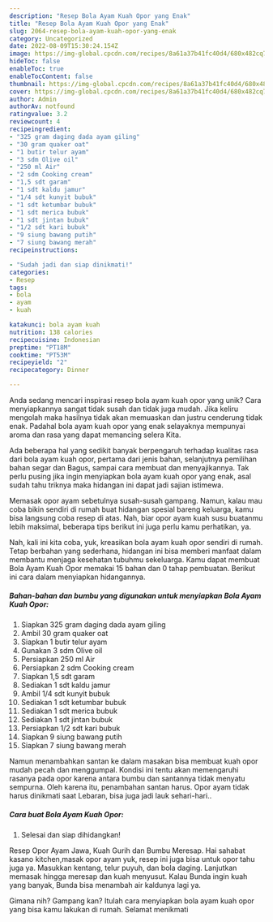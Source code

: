 ```yaml
---
description: "Resep Bola Ayam Kuah Opor yang Enak"
title: "Resep Bola Ayam Kuah Opor yang Enak"
slug: 2064-resep-bola-ayam-kuah-opor-yang-enak
category: Uncategorized
date: 2022-08-09T15:30:24.154Z
image: https://img-global.cpcdn.com/recipes/8a61a37b41fc40d4/680x482cq70/bola-ayam-kuah-opor-foto-resep-utama.jpg
hideToc: false
enableToc: true
enableTocContent: false
thumbnail: https://img-global.cpcdn.com/recipes/8a61a37b41fc40d4/680x482cq70/bola-ayam-kuah-opor-foto-resep-utama.jpg
cover: https://img-global.cpcdn.com/recipes/8a61a37b41fc40d4/680x482cq70/bola-ayam-kuah-opor-foto-resep-utama.jpg
author: Admin
authorAv: notfound
ratingvalue: 3.2
reviewcount: 4
recipeingredient:
- "325 gram daging dada ayam giling"
- "30 gram quaker oat"
- "1 butir telur ayam"
- "3 sdm Olive oil"
- "250 ml Air"
- "2 sdm Cooking cream"
- "1,5 sdt garam"
- "1 sdt kaldu jamur"
- "1/4 sdt kunyit bubuk"
- "1 sdt ketumbar bubuk"
- "1 sdt merica bubuk"
- "1 sdt jintan bubuk"
- "1/2 sdt kari bubuk"
- "9 siung bawang putih"
- "7 siung bawang merah"
recipeinstructions:

- "Sudah jadi dan siap dinikmati!"
categories:
- Resep
tags:
- bola
- ayam
- kuah

katakunci: bola ayam kuah 
nutrition: 138 calories
recipecuisine: Indonesian
preptime: "PT18M"
cooktime: "PT53M"
recipeyield: "2"
recipecategory: Dinner

---
```





Anda sedang mencari inspirasi resep bola ayam kuah opor yang unik? Cara menyiapkannya sangat tidak susah dan tidak juga mudah. Jika keliru mengolah maka hasilnya tidak akan memuaskan dan justru cenderung tidak enak. Padahal bola ayam kuah opor yang enak selayaknya mempunyai aroma dan rasa yang dapat memancing selera Kita.





Ada beberapa hal yang sedikit banyak berpengaruh terhadap kualitas rasa dari bola ayam kuah opor, pertama dari jenis bahan, selanjutnya pemilihan bahan segar dan Bagus, sampai cara membuat dan menyajikannya. Tak perlu pusing jika ingin menyiapkan bola ayam kuah opor yang enak,      asal sudah tahu triknya maka hidangan ini dapat jadi sajian istimewa.














Memasak opor ayam sebetulnya susah-susah gampang. Namun, kalau mau coba bikin sendiri di rumah buat hidangan spesial bareng keluarga, kamu bisa langsung coba resep di atas. Nah, biar opor ayam kuah susu buatanmu lebih maksimal, beberapa tips berikut ini juga perlu kamu perhatikan, ya.






Nah, kali ini kita coba, yuk, kreasikan bola ayam kuah opor sendiri di rumah. Tetap berbahan yang sederhana, hidangan ini bisa memberi manfaat dalam membantu menjaga kesehatan tubuhmu sekeluarga. Kamu dapat membuat Bola Ayam Kuah Opor memakai 15 bahan dan 0 tahap pembuatan. Berikut ini cara dalam menyiapkan hidangannya.

<!--inarticleads1-->

##### Bahan-bahan dan bumbu yang digunakan untuk menyiapkan Bola Ayam Kuah Opor:

1. Siapkan 325 gram daging dada ayam giling
1. Ambil 30 gram quaker oat
1. Siapkan 1 butir telur ayam
1. Gunakan 3 sdm Olive oil
1. Persiapkan 250 ml Air
1. Persiapkan 2 sdm Cooking cream
1. Siapkan 1,5 sdt garam
1. Sediakan 1 sdt kaldu jamur
1. Ambil 1/4 sdt kunyit bubuk
1. Sediakan 1 sdt ketumbar bubuk
1. Sediakan 1 sdt merica bubuk
1. Sediakan 1 sdt jintan bubuk
1. Persiapkan 1/2 sdt kari bubuk
1. Siapkan 9 siung bawang putih
1. Siapkan 7 siung bawang merah


Namun menambahkan santan ke dalam masakan bisa membuat kuah opor mudah pecah dan menggumpal. Kondisi ini tentu akan memengaruhi rasanya pada opor karena antara bumbu dan santannya tidak menyatu sempurna. Oleh karena itu, penambahan santan harus. Opor ayam tidak harus dinikmati saat Lebaran, bisa juga jadi lauk sehari-hari.. 

<!--inarticleads2-->

##### Cara buat Bola Ayam Kuah Opor:


1. Selesai dan siap dihidangkan!

Resep Opor Ayam Jawa, Kuah Gurih dan Bumbu Meresap. Hai sahabat kasano kitchen,masak opor ayam yuk, resep ini juga bisa untuk opor tahu juga ya. Masukkan kentang, telur puyuh, dan bola daging. Lanjutkan memasak hingga meresap dan kuah menyusut. Kalau Bunda ingin kuah yang banyak, Bunda bisa menambah air kaldunya lagi ya. 

Gimana nih? Gampang kan? Itulah cara menyiapkan bola ayam kuah opor yang bisa kamu lakukan di rumah. Selamat menikmati
